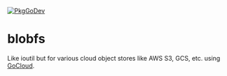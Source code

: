 [![PkgGoDev](https://pkg.go.dev/badge/gomodules.xyz/blobfs)](https://pkg.go.dev/gomodules.xyz/blobfs)

# blobfs

Like ioutil but for various cloud object stores like AWS S3, GCS, etc. using [GoCloud](https://github.com/google/go-cloud/tree/master/blob).
